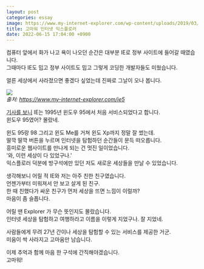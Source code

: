 ```yaml
---
layout: post
categories: essay
image: https://www.my-internet-explorer.com/wp-content/uploads/2019/03/IE-5.0.png
title: 고마워 인터넷 익스플로러
date: 2022-06-15 17:04:00 +0900
---
```


컴퓨터 앞에서 화가 나고 욕이 나오던 순간은 대부분 IE로 정부 사이트에 들어갈 때였습니다.  
그때마다 IE도 밉고 정부 사이트도 밉고 그렇게 코딩한 개발자들도 미웠습니다.

얼른 세상에서 사라졌으면 좋겠다 싶었는데 진짜로 그날이 오나 봅니다.

![](https://www.my-internet-explorer.com/wp-content/uploads/2019/03/IE-5.0.png)  
*출처: https://www.my-internet-explorer.com/ie5*

[기사를 보니](https://www.tech42.co.kr/27%eb%85%84%eb%a7%8c%ec%97%90-%ec%97%ad%ec%82%ac-%ec%86%8d%ec%9c%bc%eb%a1%9c-%ec%82%ac%eb%9d%bc%ec%a7%80%eb%8a%94-%ec%9d%b8%ed%84%b0%eb%84%b7-%ec%9d%b5%ec%8a%a4%ed%94%8c%eb%a1%9c%eb%9f%ac/) IE는 1995년 윈도우 95에서 처음 서비스되었다고 합니다.  
윈도우 95였어? 몰랐네.  

윈도 95랑 98 그리고 윈도 Me를 거쳐 윈도 Xp까지 정말 잘 썼는데.  
딸깍 딸깍 버튼을 누르며 인터넷을 탐험하던 순간들이 문득 떠오릅니다.  
흥미로운 웹사이트를 만나게 되는 건 멋진 일이었습니다.  
'와, 이런 세상이 다 있었구나.'  
익스플로러 덕분에 방구석에만 있던 저도 새로운 세상들을 만날 수 있었습니다.  

생각해보니 어릴 적 IE와 저는 아주 친한 친구였습니다.  
언젠가부터 미워져서 안 보고 살게 된 친구.  
한 때 친했다가 싸운 친구가 먼저 세상을 뜨면 느낌이 이럴까?  
마음이 좀 슬픕니다.

어릴 땐 Explorer 가 무슨 뜻인지도 몰랐습니다.  
인터넷 세상을 탐험하고 여행하라고 이름을 이렇게 지었구나. 잘 지었네.

사람들에게 무려 27년 간이나 세상을 탐험할 수 있는 서비스를 제공한 거군.  
미움이 싹 사라지고 고마움만 남습니다.

이제 추억과 함께 마음 한 구석에 간직해야겠습니다.  
고마워!